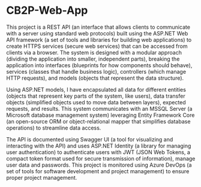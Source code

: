 # CB2P-Web-App
This project is a REST API (an interface that allows clients to communicate with a server using standard web protocols) built using the ASP.NET Web API framework (a set of tools and libraries for building web applications) to create HTTPS services (secure web services) that can be accessed from clients via a browser. The system is designed with a modular approach (dividing the application into smaller, independent parts), breaking the application into interfaces (blueprints for how components should behave), services (classes that handle business logic), controllers (which manage HTTP requests), and models (objects that represent the data structure).

Using ASP.NET models, I have encapsulated all data for different entities (objects that represent key parts of the system, like users), data transfer objects (simplified objects used to move data between layers), expected requests, and results. This system communicates with an MSSQL Server (a Microsoft database management system) leveraging Entity Framework Core (an open-source ORM or object-relational mapper that simplifies database operations) to streamline data access.

The API is documented using Swagger UI (a tool for visualizing and interacting with the API) and uses ASP.NET Identity (a library for managing user authentication) to authenticate users with JWT (JSON Web Tokens, a compact token format used for secure transmission of information), manage user data and passwords. This project is monitored using Azure DevOps (a set of tools for software development and project management) to ensure proper project management.
